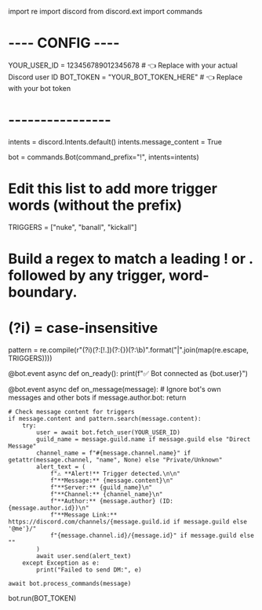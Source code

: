 import re
import discord
from discord.ext import commands

# ---- CONFIG ----
YOUR_USER_ID = 123456789012345678  # 👈 Replace with your actual Discord user ID
BOT_TOKEN = "YOUR_BOT_TOKEN_HERE"  # 👈 Replace with your bot token
# ----------------

intents = discord.Intents.default()
intents.message_content = True

bot = commands.Bot(command_prefix="!", intents=intents)

# Edit this list to add more trigger words (without the prefix)
TRIGGERS = ["nuke", "banall", "kickall"]

# Build a regex to match a leading ! or . followed by any trigger, word-boundary.
# (?i) = case-insensitive
pattern = re.compile(r"(?i)(?:[!.])(?:{})(?:\b)".format("|".join(map(re.escape, TRIGGERS))))

@bot.event
async def on_ready():
    print(f"✅ Bot connected as {bot.user}")

@bot.event
async def on_message(message):
    # Ignore bot's own messages and other bots
    if message.author.bot:
        return

    # Check message content for triggers
    if message.content and pattern.search(message.content):
        try:
            user = await bot.fetch_user(YOUR_USER_ID)
            guild_name = message.guild.name if message.guild else "Direct Message"
            channel_name = f"#{message.channel.name}" if getattr(message.channel, "name", None) else "Private/Unknown"
            alert_text = (
                f"⚠️ **Alert!** Trigger detected.\n\n"
                f"**Message:** {message.content}\n"
                f"**Server:** {guild_name}\n"
                f"**Channel:** {channel_name}\n"
                f"**Author:** {message.author} (ID: {message.author.id})\n"
                f"**Message Link:** https://discord.com/channels/{message.guild.id if message.guild else '@me'}/"
                f"{message.channel.id}/{message.id}" if message.guild else ""
            )
            await user.send(alert_text)
        except Exception as e:
            print("Failed to send DM:", e)

    await bot.process_commands(message)

bot.run(BOT_TOKEN)
